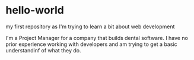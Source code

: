 # hello-world
my first repository as I'm trying to learn a bit about web development

I'm a Project Manager for a company that builds dental software.  I have no prior experience working with developers and am trying to get a basic understandinf of what they do.
